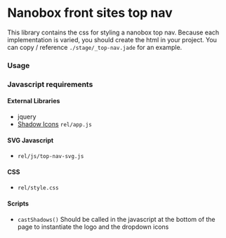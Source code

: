 # Nanobox front sites top nav

This library contains the css for styling a nanobox top nav. Because each implementation is varied, you should create the html in your project. You can copy / reference `./stage/_top-nav.jade` for an example.




### Usage

### Javascript requirements
#### External Libraries
* jquery
* [Shadow Icons](https://github.com/Tolmark12/shadow-icons-js) `rel/app.js`

#### SVG Javascript
* `rel/js/top-nav-svg.js`

#### CSS
* `rel/style.css`

#### Scripts
* `castShadows()` Should be called in the javascript at the bottom of the page to instantiate the logo and the dropdown icons
